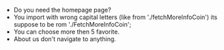 - Do you need the homepage page? 
- You import with wrong capital letters (like from './fetchMoreInfoCoin') its suppose to be rom './FetchMoreInfoCoin';
- You can choose more then 5 favorite.
- About us don't navigate to anything.

